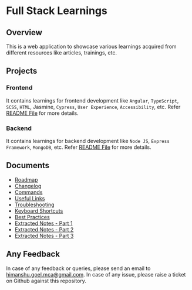 # Full Stack Learnings

## Overview

This is a web application to showcase various learnings acquired from different resources like articles, trainings, etc.

## Projects

### Frontend

It contains learnings for frontend development like `Angular`, `TypeScript`, `SCSS`, `HTML`, Jasmine, `Cypress`, `User Experience`, `Accessibility`, etc. Refer [README File](./frontend/README.md) for more details.

### Backend

It contains learnings for backend development like `Node JS`, `Express Framework`, `MongoDB`, etc. Refer [README File](./backend/README.md) for more details.

## Documents

- [Roadmap](./ROADMAP.md)
- [Changelog](./CHANGELOG.md)
- [Commands](./COMMANDS.md)
- [Useful Links](./USEFUL_LINKS.md)
- [Troubleshooting](./TROUBLESHOOTING.md)
- [Keyboard Shortcuts](./KEYBOARD_SHORTCUTS.md)
- [Best Practices](./BEST_PRACTICES.md)
- [Extracted Notes - Part 1](./EXTRACTED_NOTES_PART1.md)
- [Extracted Notes - Part 2](./EXTRACTED_NOTES_PART2.md)
- [Extracted Notes - Part 3](./EXTRACTED_NOTES_PART3.md)

## Any Feedback

In case of any feedback or queries, please send an email to himanshu.goel.mca@gmail.com. In case of any issue, please raise a ticket on Github against this repository.
